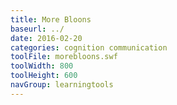 ```yaml
---
title: More Bloons
baseurl: ../
date: 2016-02-20
categories: cognition communication
toolFile: morebloons.swf
toolWidth: 800
toolHeight: 600
navGroup: learningtools
---
```

